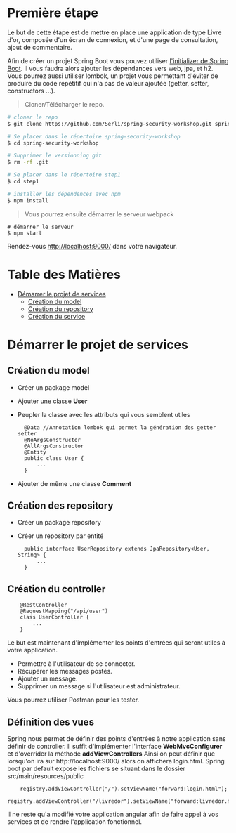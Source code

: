 # Première étape

Le but de cette étape est de mettre en place une application de type Livre d'or, composée d'un écran de connexion, et d'une page de consultation, ajout de commentaire. 

Afin de créer un projet Spring Boot vous pouvez utiliser [l'initializer de Spring Boot](https://start.spring.io).
Il vous faudra alors ajouter les dépendances vers web, jpa, et h2. Vous pourrez aussi utiliser lombok, un projet vous permettant d'éviter de produire du code répétitif qui n'a pas de valeur ajoutée (getter, setter, constructors ...).


> Cloner/Télécharger le repo.

```bash
# cloner le repo
$ git clone https://github.com/Serli/spring-security-workshop.git spring-security-workshop

# Se placer dans le répertoire spring-security-workshop
$ cd spring-security-workshop

# Supprimer le versionning git
$ rm -rf .git

# Se placer dans le répertoire step1
$ cd step1

# installer les dépendences avec npm
$ npm install


```

> Vous pourrez ensuite démarrer le serveur webpack

```
# démarrer le serveur
$ npm start
```

Rendez-vous [http://localhost:9000/](http://localhost:9000/) dans votre navigateur.

# Table des Matières


* [Démarrer le projet de services](#getting-started)
    * [Création du model](#model)
    * [Création du repository](#repository)
    * [Création du service](#service)

# Démarrer le projet de services

## Création du model

* Créer un package model
* Ajouter une classe **User**
* Peupler la classe avec les attributs qui vous semblent utiles

        @Data //Annotation lombok qui permet la génération des getter setter
        @NoArgsConstructor
        @AllArgsConstructor
        @Entity
        public class User {
            ...
        }

* Ajouter de même une classe **Comment**

## Création des repository

* Créer un package repository
* Créer un repository par entité
    
    
        public interface UserRepository extends JpaRepository<User, String> {
            ...
        }
        
        
## Création du controller

    
        @RestController
        @RequestMapping("/api/user")
        class UserController {
            ...
        }
Le but est maintenant d'implémenter les points d'entrées qui seront utiles à votre application.
* Permettre à l'utilisateur de se connecter.
* Récupérer les messages postés.
* Ajouter un message.
* Supprimer un message si l'utilisateur est administrateur.

Vous pourrez utiliser Postman pour les tester.

## Définition des vues
 Spring nous permet de définir des points d'entrées à notre application sans définir de controller.
 Il suffit d'implémenter l'interface **WebMvcConfigurer** et d'overrider la méthode **addViewControllers**
 Ainsi on peut définir que lorsqu'on ira sur http://localhost:9000/ alors on affichera login.html.
 Spring boot par default expose les fichiers se situant dans le dossier src/main/resources/public
    
        registry.addViewController("/").setViewName("forward:login.html");
        registry.addViewController("/livredor").setViewName("forward:livredor.html");




Il ne reste qu'a modifié votre application angular afin de faire appel à vos services et de rendre l'application fonctionnel.